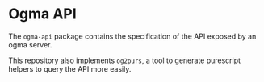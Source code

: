 # Ogma API

The `ogma-api` package contains the specification of the API exposed by an ogma
server.

This repository also implements `og2purs`, a tool to generate purescript helpers
to query the API more easily.

